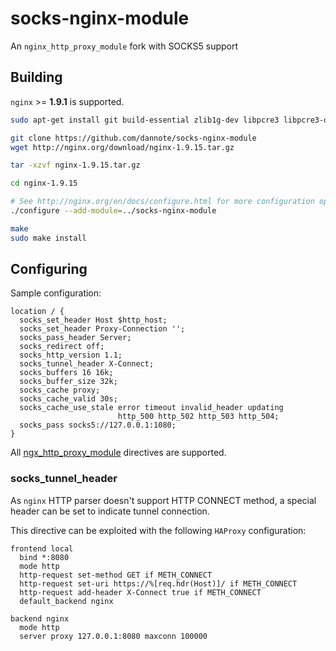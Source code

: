 # socks-nginx-module

An `nginx_http_proxy_module` fork with SOCKS5 support

## Building

`nginx` >= **1.9.1** is supported.

```bash
sudo apt-get install git build-essential zlib1g-dev libpcre3 libpcre3-dev unzip

git clone https://github.com/dannote/socks-nginx-module
wget http://nginx.org/download/nginx-1.9.15.tar.gz

tar -xzvf nginx-1.9.15.tar.gz

cd nginx-1.9.15

# See http://nginx.org/en/docs/configure.html for more configuration options
./configure --add-module=../socks-nginx-module

make
sudo make install
```

## Configuring

Sample configuration:

```
location / {
  socks_set_header Host $http_host;
  socks_set_header Proxy-Connection '';
  socks_pass_header Server;
  socks_redirect off;
  socks_http_version 1.1;
  socks_tunnel_header X-Connect;
  socks_buffers 16 16k; 
  socks_buffer_size 32k;
  socks_cache proxy;
  socks_cache_valid 30s;
  socks_cache_use_stale error timeout invalid_header updating
                        http_500 http_502 http_503 http_504;
  socks_pass socks5://127.0.0.1:1080;
}
```

All [ngx_http_proxy_module](http://nginx.org/en/docs/http/ngx_http_proxy_module.html) directives are supported.

### socks_tunnel_header

As `nginx` HTTP parser doesn't support HTTP CONNECT method, a special header can be set to indicate tunnel connection.

This directive can be exploited with the following `HAProxy` configuration:

```
frontend local
  bind *:8080
  mode http
  http-request set-method GET if METH_CONNECT
  http-request set-uri https://%[req.hdr(Host)]/ if METH_CONNECT
  http-request add-header X-Connect true if METH_CONNECT
  default_backend nginx

backend nginx
  mode http
  server proxy 127.0.0.1:8080 maxconn 100000
```